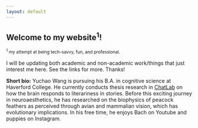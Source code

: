 ```yaml
---
layout: default
---
```


## Welcome to my website<sup>1</sup>!
<small><sup>1</sup> my attempt at being tech-savvy, fun, and professional.</small>

<p>         
I will be updating both academic and non-academic work/things that just interest me here. See the links for more. Thanks!
</p>

**Short bio:** Yuchao Wang is pursuing his B.A. in cognitive science at Haverford College. He currently conducts thesis research in [ChatLab](http://ccn.upenn.edu/chatterjee/) on how the brain responds to literariness in stories. Before this exciting journey in neuroaesthetics, he has researched on the biophysics of peacock feathers as perceived through avian and mammalian vision, which has evolutionary implications. In his free time, he enjoys Bach on Youtube and puppies on Instagram.

